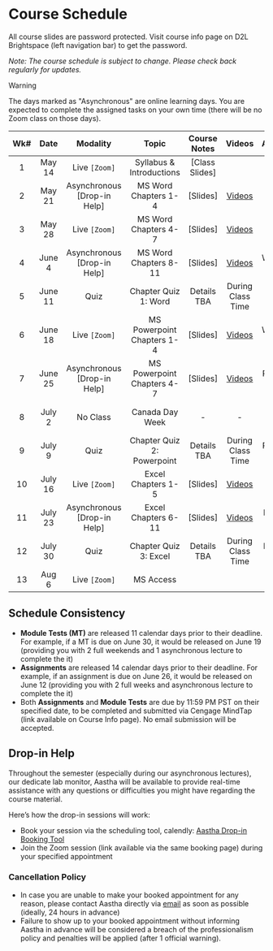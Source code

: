 <!-- markdownlint-disable -->

# Course Schedule

All course slides are password protected. Visit course info page on D2L Brightspace (left navigation bar) to get the password.

*Note: The course schedule is subject to change. Please check back regularly for updates.*

> [!WARNING]
> The days marked as "Asynchronous" are online learning days. You are expected to complete the assigned tasks on your own time (there will be no Zoom class on those days). 


| **Wk#** | **Date** |        **Modality**         |         **Topic**          | **Course Notes** |                  **Videos**                   |    **Assignments**     |     **Module Test**      |
| :-----: | :------: | :-------------------------: | :------------------------: | :--------------: | :-------------------------------------------: | :--------------------: | :----------------------: |
|    1    |  May 14  |        Live `[Zoom]`        |  Syllabus & Introductions  |  [Class Slides]  |                                               |                        |                          |
|    2    |  May 21  | Asynchronous [Drop-in Help] |    MS Word Chapters 1-4    |     [Slides]     |    [Videos](videos.md#word---chapters-1-3)    |                        |                          |
|    3    |  May 28  |        Live `[Zoom]`        |    MS Word Chapters 4-7    |     [Slides]     |    [Videos](videos.md#word---chapters-4-7)    |                        |    Word 1-5  (May 26)    |
|    4    |  June 4  | Asynchronous [Drop-in Help] |   MS Word Chapters 8-11    |     [Slides]     |   [Videos](videos.md#word---chapters-8-11)    |    Word 1 (June 5)     |                          |
|    5    | June 11  |            Quiz             |    Chapter Quiz 1: Word    |   Details TBA    |               During Class Time               |                        |   Word 6-11  (June 9)    |
|    6    | June 18  |        Live `[Zoom]`        | MS Powerpoint Chapters 1-4 |     [Slides]     | [Videos](videos.md#powerpoint---chapters-1-3) |    Word 2 (June 19)    |                          |
|    7    | June 25  | Asynchronous [Drop-in Help] | MS Powerpoint Chapters 4-7 |     [Slides]     | [Videos](videos.md#powerpoint---chapters-4-7) | Powerpoint 1 (June 26) | Powerpoint 1-3 (June 23) |
|    8    |  July 2  |          No Class           |      Canada Day Week       |        -         |                       -                       |                        | Powerpoint 4-7 (June 30) |
|    9    |  July 9  |            Quiz             | Chapter Quiz 2: Powerpoint |   Details TBA    |               During Class Time               | Powerpoint 2 (July 10) |                          |
|   10    | July 16  |        Live `[Zoom]`        |     Excel Chapters 1-5     |     [Slides]     |   [Videos](videos.md#excel---chapters-1-6)    |                        |   Excel 1-6 (July 14)    |
|   11    | July 23  | Asynchronous [Drop-in Help] |    Excel Chapters 6-11     |     [Slides]     |   [Videos](videos.md#excel---chapters-6-11)   |   Excel 1 (July 24)    |   Excel 7-11 (July 21)   |
|   12    | July 30  |            Quiz             |   Chapter Quiz 3: Excel    |   Details TBA    |               During Class Time               |   Excel 2 (July 31)    |                          |
|   13    |  Aug 6   |        Live `[Zoom]`        |         MS Access          |                  |                                               |                        |      Access (Aug 4)      |


## Schedule Consistency 

- **Module Tests (MT)** are released 11 calendar days prior to their deadline. For example, if a MT is due on June 30, it would be released on June 19 (providing you with 2 full weekends and 1 asynchronous lecture to complete the it)
- **Assignments** are released 14 calendar days prior to their deadline. For example, if an assignment is due on June 26, it would be released on June 12 (providing you with 2 full weeks and asynchronous lecture to complete the it)
- Both **Assignments** and **Module Tests** are due by 11:59 PM PST on their specified date, to be completed and submitted via Cengage MindTap (link available on Course Info page). No email submission will be accepted. 

## Drop-in Help

Throughout the semester (especially during our asynchronous lectures), our dedicate lab monitor, Aastha will be available to provide real-time assistance with any questions or difficulties you might have regarding the course material.

Here’s how the drop-in sessions will work:
- Book your session via the scheduling tool, calendly: [Aastha Drop-in Booking Tool]()
- Join the Zoom session (link available via the same booking page) during your specified appointment 

### Cancellation Policy
- In case you are unable to make your booked appointment for any reason, please contact Aastha directly via [email](mailto:Aastha.Anand@student.ufv.ca) as soon as possible (ideally, 24 hours in advance)
- Failure to show up to your booked appointment without informing Aastha in advance will be considered a breach of the professionalism policy and penalties will be applied (after 1 official warning).
